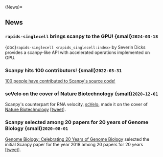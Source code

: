 (News)=
## News

<!-- marker: after prelude -->

### `rapids-singlecell` brings scanpy to the GPU! {small}`2024-03-18`

{doc}`rapids-singlecell <rapids_singlecell:index>` by Severin Dicks provides a scanpy-like API with accelerated operations implemented on GPU.

### Scanpy hits 100 contributors! {small}`2022-03-31`

[100 people have contributed to Scanpy's source code!](https://github.com/scverse/scanpy/graphs/contributors)


<!-- marker: before old news -->

### scVelo on the cover of Nature Biotechnology {small}`2020-12-01`

Scanpy's counterpart for RNA velocity, [scVelo](https://scvelo.org/), made it on the cover of [Nature Biotechnology](https://www.nature.com/nbt/volumes/38/issues/12) \[[tweet](https://twitter.com/NatureBiotech/status/1334647540030070792)\].

### Scanpy selected among 20 papers for 20 years of Genome Biology {small}`2020-08-01`

[Genome Biology: Celebrating 20 Years of Genome Biology](https://genomebiology.biomedcentral.com/20years) selected the initial Scanpy paper for the year 2018 among 20 papers for 20 years \[[tweet](https://twitter.com/falexwolf/status/1295748952504045572)\].
